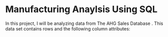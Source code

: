 # Manufacturing Anaylsis Using SQL
 In this project, I will be analyzing data from The AHG Sales Database . This data set contains  rows and the following column attributes:
